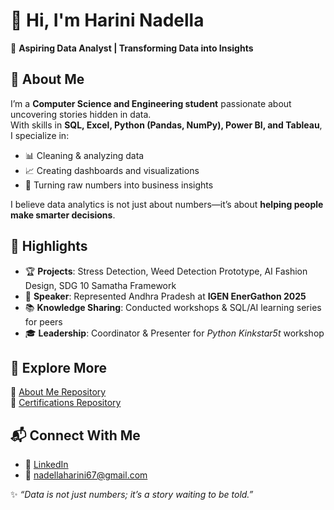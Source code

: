 # 👋 Hi, I'm Harini Nadella  

🎯 **Aspiring Data Analyst | Transforming Data into Insights**  

## 🚀 About Me  
I’m a **Computer Science and Engineering student** passionate about uncovering stories hidden in data.  
With skills in **SQL, Excel, Python (Pandas, NumPy), Power BI, and Tableau**, I specialize in:  

- 📊 Cleaning & analyzing data  
- 📈 Creating dashboards and visualizations  
- 🧠 Turning raw numbers into business insights  

I believe data analytics is not just about numbers—it’s about **helping people make smarter decisions**.  

## 🔑 Highlights  
- 🏆 **Projects**: Stress Detection, Weed Detection Prototype, AI Fashion Design, SDG 10 Samatha Framework  
- 🎤 **Speaker**: Represented Andhra Pradesh at **IGEN EnerGathon 2025**  
- 📚 **Knowledge Sharing**: Conducted workshops & SQL/AI learning series for peers  
- 🎓 **Leadership**: Coordinator & Presenter for *Python Kinkstar5t* workshop  

## 📂 Explore More  
📘 [About Me Repository](https://github.com/yourusername/about-me)  
📜 [Certifications Repository](https://github.com/yourusername/certifications)  

## 📬 Connect With Me  
- 💼 [LinkedIn](https://www.linkedin.com/)  
- 📨 nadellaharini67@gmail.com 

✨ *“Data is not just numbers; it’s a story waiting to be told.”*  
